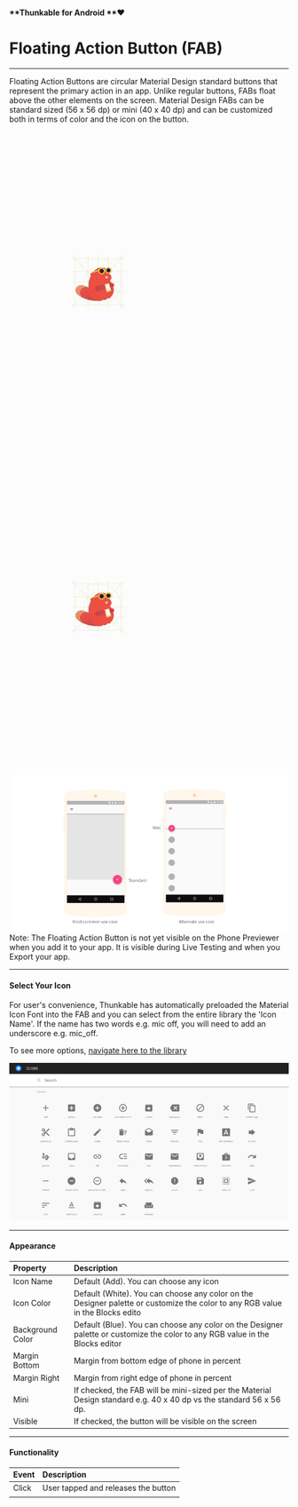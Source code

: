 #### **Thunkable for Android **❤

# Floating Action Button \(FAB\)

---

Floating Action Buttons are circular Material Design standard buttons that represent the primary action in an app. Unlike regular buttons, FABs float above the other elements on the screen. Material Design FABs can be standard sized \(56 x 56 dp\) or mini \(40 x 40 dp\) and can be customized both in terms of color and the icon on the button.![](/assets/image.jpg)

![](/assets/image.jpg)

![](/assets/fab-fig-1.png)Note: The Floating Action Button is not yet visible on the Phone Previewer when you add it to your app. It is visible during Live Testing and when you Export your app.

---

#### Select Your Icon

For user's convenience, Thunkable has automatically preloaded the Material Icon Font into the FAB and you can select from the entire library the 'Icon Name'. If the name has two words e.g. mic off, you will need to add an underscore e.g. mic\_off.

To see more options, [navigate here to the library](https://material.io/icons/)

![](/assets/fab-fig-2.png)

---

#### Appea**rance**

| Property | Description |
| :--- | :--- |
| Icon Name | Default \(Add\). You can choose any icon |
| Icon Color | Default \(White\). You can choose any color on the Designer palette or customize the color to any RGB value in the Blocks edito |
| Background Color | Default \(Blue\). You can choose any color on the Designer palette or customize the color to any RGB value in the Blocks editor |
| Margin Bottom | Margin from bottom edge of phone in percent |
| Margin Right | Margin from right edge of phone in percent |
| Mini | If checked, the FAB will be mini-sized per the Material Design standard e.g. 40 x 40 dp vs the standard 56 x 56 dp. |
| Visible | If checked, the button will be visible on the screen |

---

#### Functionality

| Event | Description |
| :--- | :--- |
| Click | User tapped and releases the button |
|  |  |



